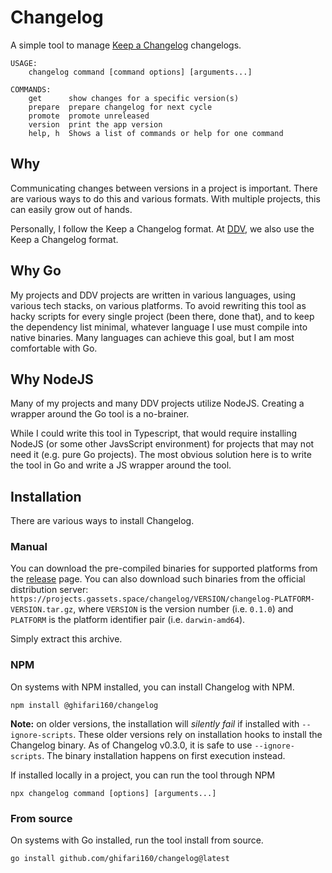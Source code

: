 # Changelog

A simple tool to manage [Keep a Changelog] changelogs.

``` text
USAGE:
    changelog command [command options] [arguments...]

COMMANDS:
    get      show changes for a specific version(s)
    prepare  prepare changelog for next cycle
    promote  promote unreleased
    version  print the app version
    help, h  Shows a list of commands or help for one command
```

## Why

Communicating changes between versions in a project is important.
There are various ways to do this and various formats.
With multiple projects, this can easily grow out of hands.

Personally, I follow the Keep a Changelog format.
At [DDV], we also use the Keep a Changelog format.

## Why Go

My projects and DDV projects are written in various languages, using various tech stacks, on various platforms.
To avoid rewriting this tool as hacky scripts for every single project (been there, done that), and to keep the dependency list minimal, whatever language I use must compile into native binaries.
Many languages can achieve this goal, but I am most comfortable with Go.

## Why NodeJS

Many of my projects and many DDV projects utilize NodeJS.
Creating a wrapper around the Go tool is a no-brainer.

While I could write this tool in Typescript, that would require installing NodeJS (or some other JavsScript environment) for projects that may not need it (e.g. pure Go projects).
The most obvious solution here is to write the tool in Go and write a JS wrapper around the tool.

## Installation

There are various ways to install Changelog.

### Manual

You can download the pre-compiled binaries for supported platforms from the [release] page.
You can also download such binaries from the official distribution server: `https://projects.gassets.space/changelog/VERSION/changelog-PLATFORM-VERSION.tar.gz`, where `VERSION` is the version number (i.e. `0.1.0`) and `PLATFORM` is the platform identifier pair (i.e. `darwin-amd64`).

Simply extract this archive.

### NPM

On systems with NPM installed, you can install Changelog with NPM.

``` text
npm install @ghifari160/changelog
```

**Note:** on older versions, the installation will *silently fail* if installed with
`--ignore-scripts`.
These older versions rely on installation hooks to install the Changelog binary.
As of Changelog v0.3.0, it is safe to use `--ignore-scripts`.
The binary installation happens on first execution instead.

If installed locally in a project, you can run the tool through NPM

``` text
npx changelog command [options] [arguments...]
```

### From source

On systems with Go installed, run the tool install from source.

``` text
go install github.com/ghifari160/changelog@latest
```

[Keep a Changelog]: https://keepachangelog.com/en/1.1.0
[DDV]: https://github.com/DiamondDrakeVentures
[release]: https://github.com/Ghifari160/changelog/releases/latest
